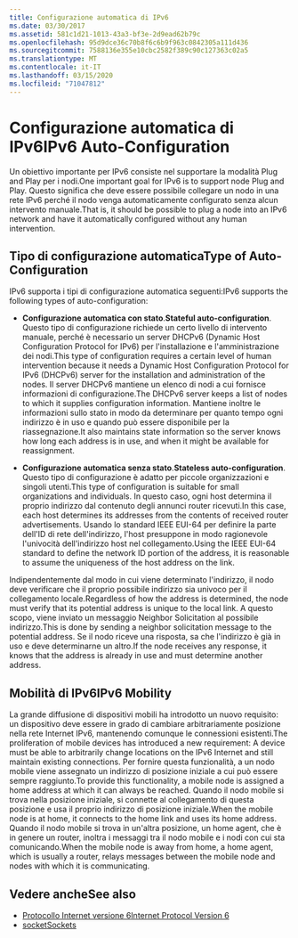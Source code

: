 ```yaml
---
title: Configurazione automatica di IPv6
ms.date: 03/30/2017
ms.assetid: 581c1d21-1013-43a3-bf3e-2d9ead62b79c
ms.openlocfilehash: 95d9dce36c70b8f6c6b9f963c0842305a111d436
ms.sourcegitcommit: 7588136e355e10cbc2582f389c90c127363c02a5
ms.translationtype: MT
ms.contentlocale: it-IT
ms.lasthandoff: 03/15/2020
ms.locfileid: "71047812"
---
```

# <a name="ipv6-auto-configuration"></a><span data-ttu-id="b0e1c-102">Configurazione automatica di IPv6</span><span class="sxs-lookup"><span data-stu-id="b0e1c-102">IPv6 Auto-Configuration</span></span>
<span data-ttu-id="b0e1c-103">Un obiettivo importante per IPv6 consiste nel supportare la modalità Plug and Play per i nodi.</span><span class="sxs-lookup"><span data-stu-id="b0e1c-103">One important goal for IPv6 is to support node Plug and Play.</span></span> <span data-ttu-id="b0e1c-104">Questo significa che deve essere possibile collegare un nodo in una rete IPv6 perché il nodo venga automaticamente configurato senza alcun intervento manuale.</span><span class="sxs-lookup"><span data-stu-id="b0e1c-104">That is, it should be possible to plug a node into an IPv6 network and have it automatically configured without any human intervention.</span></span>  
  
## <a name="type-of-auto-configuration"></a><span data-ttu-id="b0e1c-105">Tipo di configurazione automatica</span><span class="sxs-lookup"><span data-stu-id="b0e1c-105">Type of Auto-Configuration</span></span>  
 <span data-ttu-id="b0e1c-106">IPv6 supporta i tipi di configurazione automatica seguenti:</span><span class="sxs-lookup"><span data-stu-id="b0e1c-106">IPv6 supports the following types of auto-configuration:</span></span>  
  
- <span data-ttu-id="b0e1c-107">**Configurazione automatica con stato**.</span><span class="sxs-lookup"><span data-stu-id="b0e1c-107">**Stateful auto-configuration**.</span></span> <span data-ttu-id="b0e1c-108">Questo tipo di configurazione richiede un certo livello di intervento manuale, perché è necessario un server DHCPv6 (Dynamic Host Configuration Protocol for IPv6) per l'installazione e l'amministrazione dei nodi.</span><span class="sxs-lookup"><span data-stu-id="b0e1c-108">This type of configuration requires a certain level of human intervention because it needs a Dynamic Host Configuration Protocol for IPv6 (DHCPv6) server for the installation and administration of the nodes.</span></span> <span data-ttu-id="b0e1c-109">Il server DHCPv6 mantiene un elenco di nodi a cui fornisce informazioni di configurazione.</span><span class="sxs-lookup"><span data-stu-id="b0e1c-109">The DHCPv6 server keeps a list of nodes to which it supplies configuration information.</span></span> <span data-ttu-id="b0e1c-110">Mantiene inoltre le informazioni sullo stato in modo da determinare per quanto tempo ogni indirizzo è in uso e quando può essere disponibile per la riassegnazione.</span><span class="sxs-lookup"><span data-stu-id="b0e1c-110">It also maintains state information so the server knows how long each address is in use, and when it might be available for reassignment.</span></span>  
  
- <span data-ttu-id="b0e1c-111">**Configurazione automatica senza stato**.</span><span class="sxs-lookup"><span data-stu-id="b0e1c-111">**Stateless auto-configuration**.</span></span> <span data-ttu-id="b0e1c-112">Questo tipo di configurazione è adatto per piccole organizzazioni e singoli utenti.</span><span class="sxs-lookup"><span data-stu-id="b0e1c-112">This type of configuration is suitable for small organizations and individuals.</span></span> <span data-ttu-id="b0e1c-113">In questo caso, ogni host determina il proprio indirizzo dal contenuto degli annunci router ricevuti.</span><span class="sxs-lookup"><span data-stu-id="b0e1c-113">In this case, each host determines its addresses from the contents of received router advertisements.</span></span> <span data-ttu-id="b0e1c-114">Usando lo standard IEEE EUI-64 per definire la parte dell'ID di rete dell'indirizzo, l'host presuppone in modo ragionevole l'univocità dell'indirizzo host nel collegamento.</span><span class="sxs-lookup"><span data-stu-id="b0e1c-114">Using the IEEE EUI-64 standard to define the network ID portion of the address, it is reasonable to assume the uniqueness of the host address on the link.</span></span>  
  
 <span data-ttu-id="b0e1c-115">Indipendentemente dal modo in cui viene determinato l'indirizzo, il nodo deve verificare che il proprio possibile indirizzo sia univoco per il collegamento locale.</span><span class="sxs-lookup"><span data-stu-id="b0e1c-115">Regardless of how the address is determined, the node must verify that its potential address is unique to the local link.</span></span> <span data-ttu-id="b0e1c-116">A questo scopo, viene inviato un messaggio Neighbor Solicitation al possibile indirizzo.</span><span class="sxs-lookup"><span data-stu-id="b0e1c-116">This is done by sending a neighbor solicitation message to the potential address.</span></span> <span data-ttu-id="b0e1c-117">Se il nodo riceve una risposta, sa che l'indirizzo è già in uso e deve determinarne un altro.</span><span class="sxs-lookup"><span data-stu-id="b0e1c-117">If the node receives any response, it knows that the address is already in use and must determine another address.</span></span>  
  
## <a name="ipv6-mobility"></a><span data-ttu-id="b0e1c-118">Mobilità di IPv6</span><span class="sxs-lookup"><span data-stu-id="b0e1c-118">IPv6 Mobility</span></span>  
 <span data-ttu-id="b0e1c-119">La grande diffusione di dispositivi mobili ha introdotto un nuovo requisito: un dispositivo deve essere in grado di cambiare arbitrariamente posizione nella rete Internet IPv6, mantenendo comunque le connessioni esistenti.</span><span class="sxs-lookup"><span data-stu-id="b0e1c-119">The proliferation of mobile devices has introduced a new requirement: A device must be able to arbitrarily change locations on the IPv6 Internet and still maintain existing connections.</span></span> <span data-ttu-id="b0e1c-120">Per fornire questa funzionalità, a un nodo mobile viene assegnato un indirizzo di posizione iniziale a cui può essere sempre raggiunto.</span><span class="sxs-lookup"><span data-stu-id="b0e1c-120">To provide this functionality, a mobile node is assigned a home address at which it can always be reached.</span></span> <span data-ttu-id="b0e1c-121">Quando il nodo mobile si trova nella posizione iniziale, si connette al collegamento di questa posizione e usa il proprio indirizzo di posizione iniziale.</span><span class="sxs-lookup"><span data-stu-id="b0e1c-121">When the mobile node is at home, it connects to the home link and uses its home address.</span></span> <span data-ttu-id="b0e1c-122">Quando il nodo mobile si trova in un'altra posizione, un home agent, che è in genere un router, inoltra i messaggi tra il nodo mobile e i nodi con cui sta comunicando.</span><span class="sxs-lookup"><span data-stu-id="b0e1c-122">When the mobile node is away from home, a home agent, which is usually a router, relays messages between the mobile node and nodes with which it is communicating.</span></span>  
  
## <a name="see-also"></a><span data-ttu-id="b0e1c-123">Vedere anche</span><span class="sxs-lookup"><span data-stu-id="b0e1c-123">See also</span></span>

- [<span data-ttu-id="b0e1c-124">Protocollo Internet versione 6</span><span class="sxs-lookup"><span data-stu-id="b0e1c-124">Internet Protocol Version 6</span></span>](internet-protocol-version-6.md)
- [<span data-ttu-id="b0e1c-125">socket</span><span class="sxs-lookup"><span data-stu-id="b0e1c-125">Sockets</span></span>](sockets.md)
